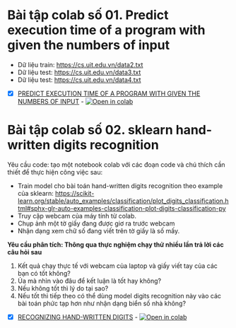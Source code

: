 # Bài tập colab số 01. Predict execution time of a program with given the numbers of input
 
- Dữ liệu train: https://cs.uit.edu.vn/data2.txt
- Dữ liệu test: https://cs.uit.edu.vn/data3.txt
- Dữ liệu test: https://cs.uit.edu.vn/data4.txt
- [x] [PREDICT EXECUTION TIME OF A PROGRAM WITH GIVEN THE NUMBERS OF INPUT](https://github.com/DucDinh05/CS114.M11.KHCL/blob/main/Assignment%20Colaboratory/Lab1.ipynb) - [![Open in colab](https://colab.research.google.com/assets/colab-badge.svg)](https://colab.research.google.com/drive/1Un7DmGD4ADG3gfq6QHCrLlfQ91DGk6e1)

# Bài tập colab số 02. sklearn hand-written digits recognition

Yêu cầu code: tạo một notebook colab với các đoạn code và chú thích cần thiết để thực hiện công việc sau:
- Train model cho bài toán hand-written digits recognition theo example của sklearn: https://scikit-learn.org/stable/auto_examples/classification/plot_digits_classification.html#sphx-glr-auto-examples-classification-plot-digits-classification-py
- Truy cập webcam của máy tính từ colab.
- Chụp ảnh một tờ giấy đang được giơ ra trước webcam
- Nhận dạng xem chữ số đang viết trên tờ giấy là số mấy.

**Yêu cầu phân tích: Thông qua thực nghiệm chạy thử nhiều lần trả lời các câu hỏi sau**

1. Kết quả chạy thực tế với webcam của laptop và giấy viết tay của các bạn có tốt không?
2. Ủa mà nhìn vào đâu để kết luận là tốt hay không?
3. Nếu không tốt thì lý do tại sao?
4. Nếu tốt thì tiếp theo có thể dùng model digits recognition này vào các bài toán phức tạp hơn như nhận dạng biển số nhà không?

 - [x] [RECOGNIZING HAND-WRITTEN DIGITS](https://github.com/azqpbao/CS114.M11.KHCL/blob/main/Assignment%20Colaboratory/Lab2.ipynb) - [![Open in colab](https://colab.research.google.com/assets/colab-badge.svg)](https://colab.research.google.com/drive/1sPh4Z1gnEJHe7nzPJZ0j2Sfueu1ZfaZb#scrollTo=ECMDYsKYJ7rt)
